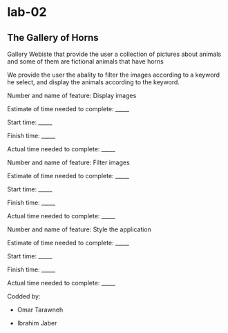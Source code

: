 # lab-02

## The Gallery of Horns

Gallery Webiste that provide the user a collection of pictures about animals and some of them are fictional animals that have horns

We provide the user the abality to filter the images according to a keyword he select, and display the animals according to the keyword.


Number and name of feature: Display images

Estimate of time needed to complete: _____

Start time: _____

Finish time: _____

Actual time needed to complete: _____



Number and name of feature: Filter images

Estimate of time needed to complete: _____

Start time: _____

Finish time: _____

Actual time needed to complete: _____



Number and name of feature: Style the application

Estimate of time needed to complete: _____

Start time: _____

Finish time: _____

Actual time needed to complete: _____






Codded by:

* Omar Tarawneh

* Ibrahim Jaber